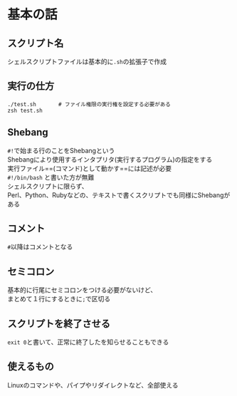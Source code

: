 # 基本の話

## スクリプト名

シェルスクリプトファイルは基本的に`.sh`の拡張子で作成

## 実行の仕方

```shell
./test.sh       # ファイル権限の実行権を設定する必要がある
zsh test.sh
```

## Shebang

`#!`で始まる行のことをShebangという  
Shebangにより使用するインタプリタ(実行するプログラム)の指定をする  
実行ファイル==(コマンド)として動かす==には記述が必要  
 `#!/bin/bash` と書いた方が無難  
シェルスクリプトに限らず、  
Perl、Python、Rubyなどの、テキストで書くスクリプトでも同様にShebangがある

## コメント

`#`以降はコメントとなる

## セミコロン

基本的に行尾にセミコロンをつける必要がないけど、  
まとめて１行にするときに`;`で区切る

## スクリプトを終了させる

`exit 0`と書いて、正常に終了したを知らせることもできる

## 使えるもの

Linuxのコマンドや、パイプやリダイレクトなど、全部使える
